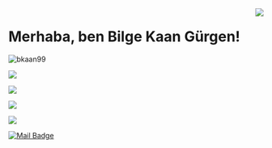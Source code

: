 <img align='right' src="https://github-readme-stats.vercel.app/api?username=cobanov&show_icons=true">

# Merhaba, ben Bilge Kaan Gürgen! 
<p align="left"> <img src="https://komarev.com/ghpvc/?username=bkaan99" alt="bkaan99" /> </p>


[![](https://img.shields.io/github/followers/bkaan99?style=social)](https://www.github.com/bkaan99)


[![](https://img.shields.io/badge/linkedin-%230077B5.svg?&style=for-the-badge&logo=linkedin&logoColor=white)](https://www.linkedin.com/in/bilgekaangurgen)

[![](https://img.shields.io/badge/medium-%2312100E.svg?&style=for-the-badge&logo=medium&logoColor=white)](https://bilgekagangurgen.medium.com/)

[![](https://img.shields.io/badge/instagram-%23E4405F.svg?&style=for-the-badge&logo=instagram&logoColor=white)](https://instagram.com/bkaan99)

[![Mail Badge](https://img.shields.io/badge/bilgekagan99@gmail.com-c14438?style=for-the-badge&logo=Gmail&logoColor=white&link=mailto:bilgekagan99@gmail.com)](mailto:bilgekagan99@gmail.com)
